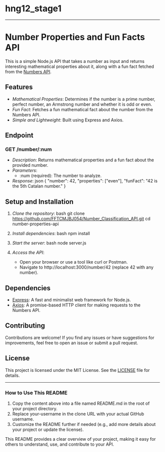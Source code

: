 # hng12_stage1

---

# Number Properties and Fun Facts API

This is a simple Node.js API that takes a number as input and returns interesting mathematical properties about it, along with a fun fact fetched from the [Numbers API](http://numbersapi.com/).

## Features
- *Mathematical Properties*: Determines if the number is a prime number, perfect number, an Armstrong number and whether it is odd or even.
- *Fun Fact*: Fetches a fun mathematical fact about the number from the Numbers API.
- *Simple and Lightweight*: Built using Express and Axios.

## Endpoint
### GET /number/:num
- *Description*: Returns mathematical properties and a fun fact about the provided number.
- *Parameters*:
  - :num (required): The number to analyze.
- *Response*:
  json
  {
    "number": 42,
    "properties": ["even"],
    "funFact": "42 is the 5th Catalan number."
  }
  

## Setup and Installation
1. *Clone the repository*:
   bash
   git clone https://github.com/FFTCMJBJ054/Number_Classification_API.git
   cd number-properties-api
   

2. *Install dependencies*:
   bash
   npm install
   

3. *Start the server*:
   bash
   node server.js
   

4. *Access the API*:
   - Open your browser or use a tool like curl or Postman.
   - Navigate to http://localhost:3000/number/42 (replace 42 with any number).



## Dependencies
- [Express](https://expressjs.com/): A fast and minimalist web framework for Node.js.
- [Axios](https://axios-http.com/): A promise-based HTTP client for making requests to the Numbers API.

## Contributing
Contributions are welcome! If you find any issues or have suggestions for improvements, feel free to open an issue or submit a pull request.

## License
This project is licensed under the MIT License. See the [LICENSE](LICENSE) file for details.

---

### How to Use This README
1. Copy the content above into a file named README.md in the root of your project directory.
2. Replace your-username in the clone URL with your actual GitHub username.
3. Customize the README further if needed (e.g., add more details about your project or update the license).

This README provides a clear overview of your project, making it easy for others to understand, use, and contribute to your API.
  
